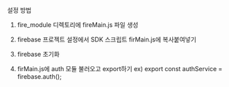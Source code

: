 설정 방법

1. fire_module 디렉토리에 fireMain.js 파일 생성

2. firebase 프로젝트 설정에서 SDK 스크립트 firMain.js에 복사붙여넣기

3. firebase 초기화

4. firMain.js에 auth 모듈 불러오고 export하기
   ex) export const authService = firebase.auth();
